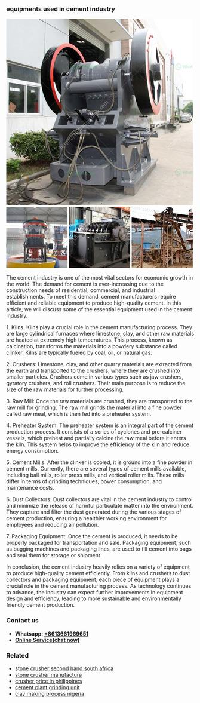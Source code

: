 <h3>equipments used in cement industry</h3><img src='1704791540.jpg' alt=''><p>The cement industry is one of the most vital sectors for economic growth in the world. The demand for cement is ever-increasing due to the construction needs of residential, commercial, and industrial establishments. To meet this demand, cement manufacturers require efficient and reliable equipment to produce high-quality cement. In this article, we will discuss some of the essential equipment used in the cement industry.</p><p>1. Kilns: Kilns play a crucial role in the cement manufacturing process. They are large cylindrical furnaces where limestone, clay, and other raw materials are heated at extremely high temperatures. This process, known as calcination, transforms the materials into a powdery substance called clinker. Kilns are typically fueled by coal, oil, or natural gas.</p><p>2. Crushers: Limestone, clay, and other quarry materials are extracted from the earth and transported to the crushers, where they are crushed into smaller particles. Crushers come in various types such as jaw crushers, gyratory crushers, and roll crushers. Their main purpose is to reduce the size of the raw materials for further processing.</p><p>3. Raw Mill: Once the raw materials are crushed, they are transported to the raw mill for grinding. The raw mill grinds the material into a fine powder called raw meal, which is then fed into a preheater system.</p><p>4. Preheater System: The preheater system is an integral part of the cement production process. It consists of a series of cyclones and pre-calciner vessels, which preheat and partially calcine the raw meal before it enters the kiln. This system helps to improve the efficiency of the kiln and reduce energy consumption.</p><p>5. Cement Mills: After the clinker is cooled, it is ground into a fine powder in cement mills. Currently, there are several types of cement mills available, including ball mills, roller press mills, and vertical roller mills. These mills differ in terms of grinding techniques, power consumption, and maintenance costs.</p><p>6. Dust Collectors: Dust collectors are vital in the cement industry to control and minimize the release of harmful particulate matter into the environment. They capture and filter the dust generated during the various stages of cement production, ensuring a healthier working environment for employees and reducing air pollution.</p><p>7. Packaging Equipment: Once the cement is produced, it needs to be properly packaged for transportation and sale. Packaging equipment, such as bagging machines and packaging lines, are used to fill cement into bags and seal them for storage or shipment.</p><p>In conclusion, the cement industry heavily relies on a variety of equipment to produce high-quality cement efficiently. From kilns and crushers to dust collectors and packaging equipment, each piece of equipment plays a crucial role in the cement manufacturing process. As technology continues to advance, the industry can expect further improvements in equipment design and efficiency, leading to more sustainable and environmentally friendly cement production.</p><h3>Contact us</h3><ul><li><strong>Whatsapp:&nbsp;<a href="https://wa.me/8613661969651">+8613661969651</a></strong></li><li><a href="https://swt.shibang-china.com/?git&amp;zhl&amp;equipments used in cement industry"><strong>Online Service(chat now)</strong></a></li></ul><h3>Related</h3><ul><li><a href='stone crusher second hand south africa.md'>stone crusher second hand south africa</a></li><li><a href='stone crusher manufacture.md'>stone crusher manufacture</a></li><li><a href='crusher price in philippines.md'>crusher price in philippines</a></li><li><a href='cement plant grinding unit.md'>cement plant grinding unit</a></li><li><a href='clay making process nigeria.md'>clay making process nigeria</a></li></ul>